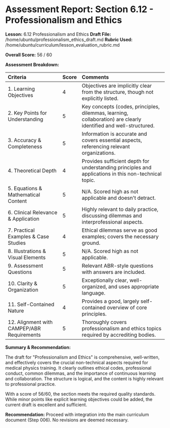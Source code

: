 # Assessment Report: Section 6.12 - Professionalism and Ethics

**Lesson:** 6.12 Professionalism and Ethics
**Draft File:** /home/ubuntu/professionalism_ethics_draft.md
**Rubric Used:** /home/ubuntu/curriculum/lesson_evaluation_rubric.md

**Overall Score:** 56 / 60

**Assessment Breakdown:**

| Criteria                             | Score | Comments |
| :----------------------------------- | :---- | :------- |
| 1. Learning Objectives           | 4     | Objectives are implicitly clear from the structure, though not explicitly listed. |
| 2. Key Points for Understanding  | 5     | Key concepts (codes, principles, dilemmas, learning, collaboration) are clearly identified and well-structured. |
| 3. Accuracy & Completeness       | 5     | Information is accurate and covers essential aspects, referencing relevant organizations. |
| 4. Theoretical Depth             | 4     | Provides sufficient depth for understanding principles and applications in this non-technical topic. |
| 5. Equations & Mathematical Content | 5     | N/A. Scored high as not applicable and doesn't detract. |
| 6. Clinical Relevance & Application | 5     | Highly relevant to daily practice, discussing dilemmas and interprofessional aspects. |
| 7. Practical Examples & Case Studies | 4     | Ethical dilemmas serve as good examples; covers the necessary ground. |
| 8. Illustrations & Visual Elements | 5     | N/A. Scored high as not applicable. |
| 9. Assessment Questions          | 5     | Relevant ABR-style questions with answers are included. |
| 10. Clarity & Organization        | 5     | Exceptionally clear, well-organized, and uses appropriate language. |
| 11. Self-Contained Nature         | 4     | Provides a good, largely self-contained overview of core principles. |
| 12. Alignment with CAMPEP/ABR Requirements | 5     | Thoroughly covers professionalism and ethics topics required by accrediting bodies. |

**Summary & Recommendation:**

The draft for "Professionalism and Ethics" is comprehensive, well-written, and effectively covers the crucial non-technical aspects required for medical physics training. It clearly outlines ethical codes, professional conduct, common dilemmas, and the importance of continuous learning and collaboration. The structure is logical, and the content is highly relevant to professional practice.

With a score of 56/60, the section meets the required quality standards. While minor points like explicit learning objectives could be added, the current draft is excellent and sufficient.

**Recommendation:** Proceed with integration into the main curriculum document (Step 006). No revisions are deemed necessary.
